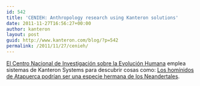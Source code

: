 ```yaml
---
id: 542
title: 'CENIEH: Anthropology research using Kanteron solutions'
date: 2011-11-27T16:56:27+00:00
author: kanteron
layout: post
guid: http://www.kanteron.com/blog/?p=542
permalink: /2011/11/27/cenieh/
---
```

<a title="http://cenieh.es/" href="http://cenieh.es/" target="_blank">El Centro Nacional de Investigación sobre la Evolución Humana</a> emplea sistemas de Kanteron Systems para descubrir cosas como: <a title="http://www.agenciasinc.es/Noticias/Los-hominidos-de-Atapuerca-podrian-ser-una-especie-hermana-de-los-neandertales" href="http://www.agenciasinc.es/Noticias/Los-hominidos-de-Atapuerca-podrian-ser-una-especie-hermana-de-los-neandertales" target="_blank">Los homínidos de Atapuerca podrían ser una especie hermana de los Neandertales</a>.